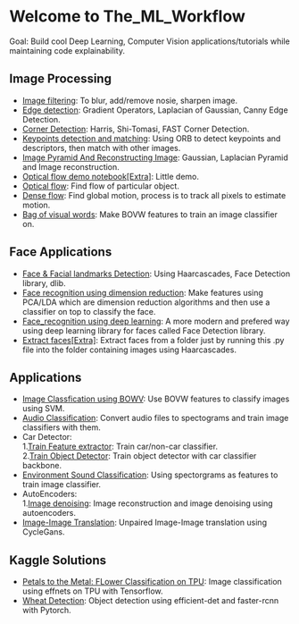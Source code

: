 # Welcome to The_ML_Workflow
Goal: Build cool Deep Learning, Computer Vision applications/tutorials while maintaining code explainability. 

## Image Processing
* [Image filtering](https://github.com/Anku5hk/The_ML_Workflow/blob/master/Image%20processing/Image_filtering.ipynb): To  blur, add/remove nosie, sharpen image.
* [Edge detection](https://github.com/Anku5hk/The_ML_Workflow/blob/master/Image%20processing/Edge_detection.ipynb): Gradient Operators, Laplacian of Gaussian, Canny Edge Detection.
* [Corner Detection](https://github.com/Anku5hk/The_ML_Workflow/blob/master/Image%20processing/Corner_Detection.ipynb): Harris, Shi-Tomasi, FAST Corner Detection.
* [Keypoints detection and matching](https://github.com/Anku5hk/The_ML_Workflow/blob/master/Image%20processing/Keypoints_detection_and_matching.ipynb): Using ORB to detect keypoints and descriptors, then match with other images.
* [Image Pyramid And Reconstructing Image](https://github.com/Anku5hk/The_ML_Workflow/blob/master/Image%20processing/Image_Pyramid_And_Reconstructing_Image.ipynb): Gaussian, Laplacian Pyramid and Image reconstruction.
* [Optical flow demo notebook[Extra]](https://github.com/Anku5hk/The_ML_Workflow/blob/master/Image%20processing/Optical_flow_demo.ipynb): Little demo.
* [Optical flow](https://github.com/Anku5hk/The_ML_Workflow/blob/master/Image%20processing/optical_flow.py): Find flow of particular object. 
* [Dense flow](https://github.com/Anku5hk/The_ML_Workflow/blob/master/Image%20processing/Dense_flow.py): Find global motion, process is to track all pixels to estimate motion.
* [Bag of visual words](https://github.com/Anku5hk/The_ML_Workflow/blob/master/Image%20processing/Bag_of_visual_words.ipynb): Make BOVW features to train an image classifier on.

## Face Applications
* [Face & Facial landmarks Detection](https://github.com/Anku5hk/The_ML_Workflow/blob/master/Face%20Recognition/Face_Detection_methods.ipynb): Using Haarcascades, Face Detection library, dlib.
* [Face recognition using dimension reduction](https://github.com/Anku5hk/The_ML_Workflow/blob/master/Face%20Recognition/Face_recognition_pca.ipynb): Make features using PCA/LDA which are dimension reduction algorithms and then use a classifier on top to classify the face.
* [Face_recognition using deep learning](https://github.com/Anku5hk/The_ML_Workflow/blob/master/Face%20Recognition/Face_recognition_deep_learning.ipynb): A more modern and prefered way using deep learning library for faces called Face Detection library.
* [Extract faces[Extra]](https://github.com/Anku5hk/The_ML_Workflow/blob/master/Image%20processing/extract_faces.py): Extract faces from a folder just by running this .py file into the folder containing images using Haarcascades.

## Applications
* [Image Classfication using BOWV](https://github.com/Anku5hk/The_ML_Workflow/blob/master/Image%20processing/Image_Classfication_using_BOWV.ipynb): Use BOVW features to classify images using SVM.
* [Audio Classification](https://github.com/Anku5hk/The_ML_Workflow/blob/master/Some_deep_learning/Environmental_Sound_Classification_PT.ipynb): Convert audio files to spectograms and train image classifiers with them.
* Car Detector: </br>
1.[Train Feature extractor](https://github.com/Anku5hk/The_ML_Workflow/blob/master/Some_deep_learning/Train_Feature_extractor.ipynb): Train car/non-car classifier. </br>
2.[Train Object Detector](https://github.com/Anku5hk/The_ML_Workflow/blob/master/Some_deep_learning/Train_Object_Detector.ipynb): Train object detector with car classifier backbone.
* [Environment Sound Classification](https://github.com/Anku5hk/The_ML_Workflow/blob/master/Some_deep_learning/Environmental_Sound_Classification_PT.ipynb): Using spectorgrams as features to train image classifier.
* AutoEncoders: </br>
1.[Image denoising](https://github.com/Anku5hk/The_ML_Workflow/blob/master/Some_deep_learning/Auto_encoders_with_Pytroch.ipynb): Image reconstruction and image denoising using autoencoders.
* [Image-Image Translation](https://github.com/Anku5hk/The_ML_Workflow/blob/master/Some_deep_learning/Image_Image_Translation_using_CycleGans.ipynb): Unpaired Image-Image translation using CycleGans.

## Kaggle Solutions
* [Petals to the Metal: FLower Classification on TPU](https://github.com/Anku5hk/The_ML_Workflow/tree/master/Kaggle%20competitions%20solutions/Petals%20to%20the%20Metal_%20Flower%20Classification%20on%20TPU): Image classification using effnets on TPU with Tensorflow.
* [Wheat Detection](https://github.com/Anku5hk/The_ML_Workflow/tree/master/Kaggle%20competitions%20solutions/Wheat%20Detection): Object detection using efficient-det and faster-rcnn with Pytorch.

##
